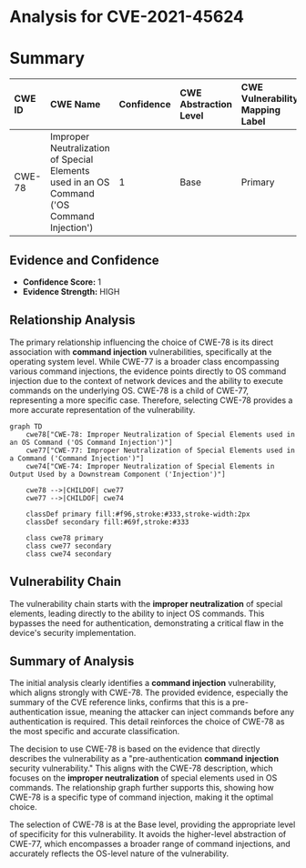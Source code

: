 # Analysis for CVE-2021-45624

# Summary
| CWE ID  | CWE Name                                                                                      | Confidence | CWE Abstraction Level | CWE Vulnerability Mapping Label | CWE-Vulnerability Mapping Notes |
| :-------- | :--------------------------------------------------------------------------------------------- | :---------- | :----------------------- | :------------------------------ | :--------------------------------- |
| CWE-78  | Improper Neutralization of Special Elements used in an OS Command ('OS Command Injection') | 1          | Base                     | Primary                        | Allowed                          |

## Evidence and Confidence

*   **Confidence Score:** 1
*   **Evidence Strength:** HIGH

## Relationship Analysis
The primary relationship influencing the choice of CWE-78 is its direct association with **command injection** vulnerabilities, specifically at the operating system level. While CWE-77 is a broader class encompassing various command injections, the evidence points directly to OS command injection due to the context of network devices and the ability to execute commands on the underlying OS. CWE-78 is a child of CWE-77, representing a more specific case. Therefore, selecting CWE-78 provides a more accurate representation of the vulnerability.

```mermaid
graph TD
    cwe78["CWE-78: Improper Neutralization of Special Elements used in an OS Command ('OS Command Injection')"]
    cwe77["CWE-77: Improper Neutralization of Special Elements used in a Command ('Command Injection')"]
    cwe74["CWE-74: Improper Neutralization of Special Elements in Output Used by a Downstream Component ('Injection')"]
    
    cwe78 -->|CHILDOF| cwe77
    cwe77 -->|CHILDOF| cwe74

    classDef primary fill:#f96,stroke:#333,stroke-width:2px
    classDef secondary fill:#69f,stroke:#333
    
    class cwe78 primary
    class cwe77 secondary
    class cwe74 secondary
```

## Vulnerability Chain
The vulnerability chain starts with the **improper neutralization** of special elements, leading directly to the ability to inject OS commands. This bypasses the need for authentication, demonstrating a critical flaw in the device's security implementation.

## Summary of Analysis
The initial analysis clearly identifies a **command injection** vulnerability, which aligns strongly with CWE-78. The provided evidence, especially the summary of the CVE reference links, confirms that this is a pre-authentication issue, meaning the attacker can inject commands before any authentication is required. This detail reinforces the choice of CWE-78 as the most specific and accurate classification.

The decision to use CWE-78 is based on the evidence that directly describes the vulnerability as a "pre-authentication **command injection** security vulnerability." This aligns with the CWE-78 description, which focuses on the **improper neutralization** of special elements used in OS commands. The relationship graph further supports this, showing how CWE-78 is a specific type of command injection, making it the optimal choice.

The selection of CWE-78 is at the Base level, providing the appropriate level of specificity for this vulnerability. It avoids the higher-level abstraction of CWE-77, which encompasses a broader range of command injections, and accurately reflects the OS-level nature of the vulnerability.